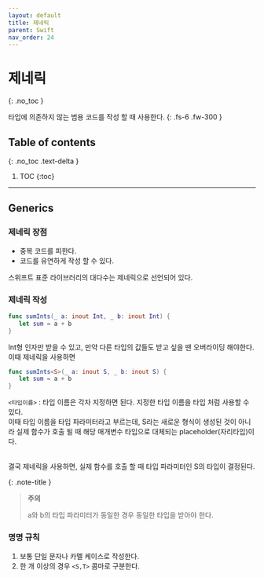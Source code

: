 ```yaml
---
layout: default
title: 제네릭 
parent: Swift
nav_order: 24
---
```



# 제네릭
{: .no_toc }


타입에 의존하지 않는 범용 코드를 작성 할 때 사용한다. 
{: .fs-6 .fw-300 }





## Table of contents
{: .no_toc .text-delta }

1. TOC
{:toc}

---


## Generics

### 제네릭 장점 

- 중복 코드를 피한다. 
- 코드를 유연하게 작성 할 수 있다. 

스위프트 표준 라이브러리의 대다수는 제네릭으로 선언되어 있다. 


### 제네릭 작성 

```swift
func sumInts(_ a: inout Int, _ b: inout Int) {
   let sum = a + b 
}
```

Int형 인자만 받을 수 있고, 만약 다른 타입의 값들도 받고 싶을 땐 오버라이딩 해야한다. 
<br/>
이때 제네릭을 사용하면 

```swift
func sumInts<S>(_ a: inout S, _ b: inout S) {
   let sum = a + b 
}
```
 `<타입이름>` : 타입 이름은 각자 지정하면 된다. 지정한 타입 이름을 타입 처럼 사용할 수 있다. 
<br/>
이때 타입 이름을 타입 파라미터라고 부르는데, S라는 새로운 형식이 생성된 것이 아니라 실제 함수가 호출 될 때 해당 매개변수 타입으로 대체되는 placeholder(자리타입)이다. 

<br/>
결국 제네릭을 사용하면, 실제 함수를 호출 할 때 타입 파라미터인 S의 타입이 결정된다. 


{: .note-title }
> **주의**
>
> a와 b의 타입 파라미터가 동일한 경우 동일한 타입을 받아야 한다. 

### 명명 규칙 

1. 보통 단일 문자나 카멜 케이스로 작성한다. 
2. 한 개 이상의 경우 `<S,T>` 콤마로 구분한다. 